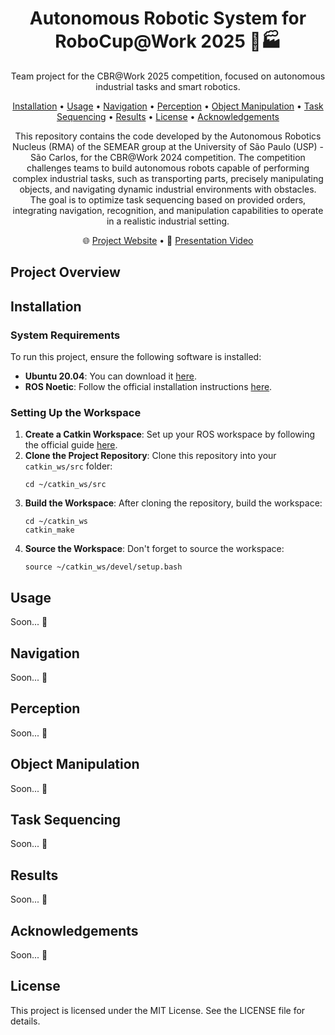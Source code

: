 <h1 align="center">Autonomous Robotic System for RoboCup@Work 2025 🤖🏭</h1>
<p align="center"> Team project for the CBR@Work 2025 competition, focused on autonomous industrial tasks and smart robotics. </p>

<p align="center">
  <a href="#installation">Installation</a> • 
  <a href="#usage">Usage</a> • 
  <a href="#navigation">Navigation</a> • 
  <a href="#perception">Perception</a> • 
  <a href="#object-manipulation">Object Manipulation</a> • 
  <a href="#task-sequencing">Task Sequencing</a> •
  <a href="#results">Results</a> •
  <a href="#license">License</a> •
  <a href="#acknowledgements">Acknowledgements</a>
</p>

<p align="center">
This repository contains the code developed by the Autonomous Robotics Nucleus (RMA) of the SEMEAR group at the University of São Paulo (USP) - São Carlos, for the CBR@Work 2024 competition. The competition challenges teams to build autonomous robots capable of performing complex industrial tasks, such as transporting parts, precisely manipulating objects, and navigating dynamic industrial environments with obstacles. The goal is to optimize task sequencing based on provided orders, integrating navigation, recognition, and manipulation capabilities to operate in a realistic industrial setting.
</p>

<p align="center">
  🌐 <a href="https://atenateam.squarespace.com/" target="_blank">Project Website</a> • 
  🎥 <a href="https://www.youtube.com/watch?v=U3LXDnhjJSY" target="_blank">Presentation Video</a>
</p>

## <div id="project-overview"></div>Project Overview

## <div id="installation"></div>Installation

<h3>System Requirements</h3>
<p>To run this project, ensure the following software is installed:</p>
<ul>
  <li><strong>Ubuntu 20.04</strong>: You can download it <a href="https://ubuntu.com/download">here</a>.</li>
  <li><strong>ROS Noetic</strong>: Follow the official installation instructions <a href="http://wiki.ros.org/noetic/Installation/Ubuntu">here</a>.</li>
</ul>

<h3>Setting Up the Workspace</h3>

<ol>
  <li>
    <strong>Create a Catkin Workspace</strong>: Set up your ROS workspace by following the official guide 
    <a href="http://wiki.ros.org/catkin/Tutorials/create_a_workspace">here</a>.
  </li>
  <li>
    <strong>Clone the Project Repository</strong>: Clone this repository into your <code>catkin_ws/src</code> folder:
    <pre><code>cd ~/catkin_ws/src</code></pre>
  </li>
  <li>
    <strong>Build the Workspace</strong>: After cloning the repository, build the workspace:
    <pre><code>cd ~/catkin_ws
catkin_make</code></pre>
  </li>
  <li>
    <strong>Source the Workspace</strong>: Don't forget to source the workspace:
    <pre><code>source ~/catkin_ws/devel/setup.bash</code></pre>
  </li>
</ol>

## <div id="usage"></div>Usage
Soon... 👀

## <div id="navigation"></div>Navigation
Soon... 👀

## <div id="perception"></div>Perception
Soon... 👀

## <div id="object-manipulation"></div>Object Manipulation
Soon... 👀

## <div id="task-sequencing"></div>Task Sequencing
Soon... 👀

## <div id="Results"></div>Results
Soon... 👀

## <div id="acknowledgements"></div>Acknowledgements
Soon... 👀

## <div id="license"></div>License
This project is licensed under the MIT License. See the LICENSE file for details.
